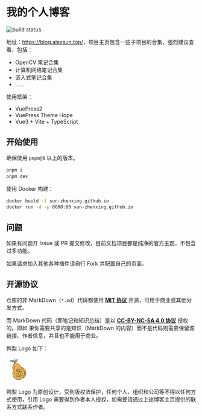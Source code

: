 # 我的个人博客

![build status](https://img.shields.io/github/actions/workflow/status/Sun-ZhenXing/Sun-ZhenXing.github.io/deploy-docs.yml?branch=main)

地址：<https://blog.alexsun.top/>，项目主页包含一些子项目的合集，强烈建议查看，包括：

- OpenCV 笔记合集
- 计算机网络笔记合集
- 嵌入式笔记合集
- ……

使用框架：

- VuePress2
- VuePress Theme Hope
- Vue3 + Vite + TypeScript

## 开始使用

确保使用 `pnpm@8` 以上的版本。

```bash
pnpm i
pnpm dev
```

使用 Docker 构建：

```bash
docker build -t sun-zhenxing.github.io .
docker run -d -p 8080:80 sun-zhenxing.github.io
```

## 问题

如果有问题开 Issue 或 PR 提交修改，目前文档项目都是纯净的官方主题，不包含过多功能。

如果请求加入其他各种插件请自行 Fork 并配置自己的页面。

## 开源协议

仓库的非 MarkDown（`*.md`）代码都使用 [**MIT 协议**](https://mit-license.org/) 开源，可用于商业或其他分发方式。

而 MarkDown 代码（即笔记和知识总结）是以 [**CC-BY-NC-SA 4.0 协议**](https://creativecommons.org/licenses/by-nc-sa/4.0/) 授权的。即如 果你需要共享的是知识（MarkDown 的内容）而不是代码则需要保留源链接、作者信息，并且也不能用于商业。

鸭梨 Logo 如下：

<!-- markdownlint-disable MD033 -->
<img src="https://github.com/Sun-ZhenXing/Sun-ZhenXing.github.io/raw/main/src/.vuepress/public/logo.svg" style="width: 64px" />

鸭梨 Logo 为原创设计，受到版权法保护，任何个人、组织和公司等不得以任何方式使用，引用 Logo 需要得到作者本人授权，如需要请通过上述博客主页提供的联系方式联系作者。

